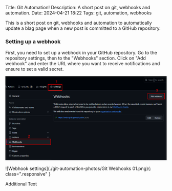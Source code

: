 Title: Git Automation!
Description: A short post on git, webhooks and automation.
Date: 2024-04-21 18:22
Tags: git, automation, webhooks

This is a short post on git, webhooks and automation to automatically update a blag page when 
a new post is committed to a GitHub repository.

### Setting up a webhook

First, you need to set up a webhook in your GitHub repository. Go to the repository settings, 
then to the "Webhooks" section. Click on "Add webhook" and enter the URL where you want to receive notifications and 
ensure to set a valid secret.

<img alt="Webhook settings" src="./git-automation-photos/Git Webhooks 01.png" class="responsive">

![Webhook settings](./git-automation-photos/Git Webhooks 01.png){: class=".responsive" }

Additional Text
